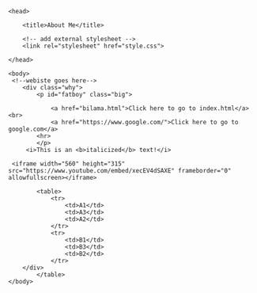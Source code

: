 <!DOCTYPE html>
<html>
    
    <head>
    
        <title>About Me</title>
        
        <!-- add external stylesheet -->
        <link rel="stylesheet" href="style.css">
            
    </head>
    
    <body>
     <!--webiste goes here--> 
        <div class="why">
            <p id="fatboy" class="big">
            
                <a href="bilama.html">Click here to go to index.html</a><br>
                <a href="https://www.google.com/">Click here to go to google.com</a>
            <hr>
            </p>
         <i>This is an <b>italicized</b> text!</i>
        
     <iframe width="560" height="315" src="https://www.youtube.com/embed/xecEV4dSAXE" frameborder="0" allowfullscreen></iframe>
        
            <table>
                <tr>
                    <td>A1</td>
                    <td>A3</td>
                    <td>A2</td>
                </tr>
                <tr>
                    <td>B1</td>
                    <td>B3</td>
                    <td>B2</td>
                </tr>
        </div>
            </table>
    </body>
</html>
